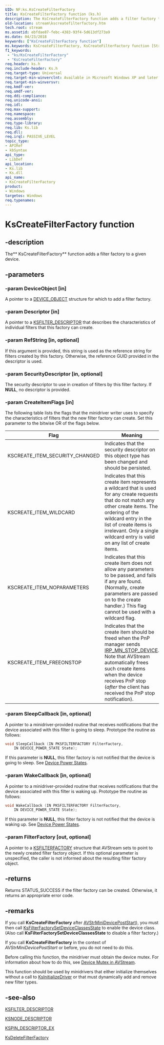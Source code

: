 ```yaml
---
UID: NF:ks.KsCreateFilterFactory
title: KsCreateFilterFactory function (ks.h)
description: The KsCreateFilterFactory function adds a filter factory to a given device.
old-location: stream\kscreatefilterfactory.htm
tech.root: stream
ms.assetid: ebfdae87-febc-4383-93f4-5d613df273a9
ms.date: 04/23/2018
keywords: ["KsCreateFilterFactory function"]
ms.keywords: KsCreateFilterFactory, KsCreateFilterFactory function [Streaming Media Devices], avfunc_0867c824-52e2-475a-9f36-05e6fba4cdd9.xml, ks/KsCreateFilterFactory, stream.kscreatefilterfactory
f1_keywords:
 - "ks/KsCreateFilterFactory"
 - "KsCreateFilterFactory"
req.header: ks.h
req.include-header: Ks.h
req.target-type: Universal
req.target-min-winverclnt: Available in Microsoft Windows XP and later operating systems and DirectX 8.0 and later DirectX versions.
req.target-min-winversvr: 
req.kmdf-ver: 
req.umdf-ver: 
req.ddi-compliance: 
req.unicode-ansi: 
req.idl: 
req.max-support: 
req.namespace: 
req.assembly: 
req.type-library: 
req.lib: Ks.lib
req.dll: 
req.irql: PASSIVE_LEVEL
topic_type:
- APIRef
- kbSyntax
api_type:
- LibDef
api_location:
- Ks.lib
- Ks.dll
api_name:
- KsCreateFilterFactory
product:
- Windows
targetos: Windows
req.typenames: 
---
```


# KsCreateFilterFactory function

## -description

The** KsCreateFilterFactory** function adds a filter factory to a given device.

## -parameters

### -param DeviceObject [in]

A pointer to a [DEVICE_OBJECT](https://docs.microsoft.com/windows-hardware/drivers/ddi/wdm/ns-wdm-_device_object) structure for which to add a filter factory.

### -param Descriptor [in]

A pointer to a [KSFILTER_DESCRIPTOR](https://docs.microsoft.com/windows-hardware/drivers/ddi/ks/ns-ks-_ksfilter_descriptor) that describes the characteristics of individual filters that this factory can create.

### -param RefString [in, optional]

If this argument is provided, this string is used as the reference string for filters created by this factory. Otherwise, the reference GUID provided in the descriptor is used.

### -param SecurityDescriptor [in, optional]

The security descriptor to use in creation of filters by this filter factory. If **NULL**, no descriptor is provided.

### -param CreateItemFlags [in]

The following table lists the flags that the minidriver writer uses to specify the characteristics of filters that the new filter factory can create. Set this parameter to the bitwise OR of the flags below.

| Flag | Meaning |
| --- | --- |
| KSCREATE_ITEM_SECURITY_CHANGED | Indicates that the security descriptor on this object type has been changed and should be persisted. |
| KSCREATE_ITEM_WILDCARD | Indicates that this create item represents a wildcard that is used for any create requests that do not match any other create items. The ordering of the wildcard entry in the list of create items is irrelevant. Only a single wildcard entry is valid on any list of create items. |
| KSCREATE_ITEM_NOPARAMETERS | Indicates that this create item does not allow any parameters to be passed, and fails if any are found. (Normally, create parameters are passed on to the create handler.) This flag cannot be used with a wildcard flag. |
| KSCREATE_ITEM_FREEONSTOP | Indicates that the create item should be freed when the PnP manager sends [IRP_MN_STOP_DEVICE](https://docs.microsoft.com/windows-hardware/drivers/kernel/irp-mn-stop-device). Note that AVStream automatically frees such create items when the device receives PnP stop (*after* the client has received the PnP stop notification). |

### -param SleepCallback [in, optional]

A pointer to a minidriver-provided routine that receives notifications that the device associated with this filter is going to sleep. Prototype the routine as follows:

```cpp
void SleepCallback (IN PKSFILTERFACTORY FilterFactory,
    IN DEVICE_POWER_STATE State);
```

If this parameter is **NULL**, this filter factory is not notified that the device is going to sleep. See [Device Power States](https://docs.microsoft.com/windows-hardware/drivers/kernel/device-power-states).

### -param WakeCallback [in, optional]

A pointer to a minidriver-provided routine that receives notifications that the device associated with this filter is waking up. Prototype the routine as follows:

```cpp
void WakeCallback (IN PKSFILTERFACTORY FilterFactory,
    IN DEVICE_POWER_STATE State);
```

If this parameter is **NULL**, this filter factory is not notified that the device is waking up. See [Device Power States](https://docs.microsoft.com/windows-hardware/drivers/kernel/device-power-states).

### -param FilterFactory [out, optional]

A pointer to a [KSFILTERFACTORY](https://docs.microsoft.com/windows-hardware/drivers/ddi/ks/ns-ks-_ksfilterfactory) structure that AVStream sets to point to the newly created filter factory object. If this optional parameter is unspecified, the caller is not informed about the resulting filter factory object.

## -returns

Returns STATUS_SUCCESS if the filter factory can be created. Otherwise, it returns an appropriate error code.

## -remarks

If you call **KsCreateFilterFactory** after [AVStrMiniDevicePostStart](https://docs.microsoft.com/windows-hardware/drivers/ddi/ks/nc-ks-pfnksdevice)), you must then call [KsFilterFactorySetDeviceClassesState](https://docs.microsoft.com/windows-hardware/drivers/ddi/ks/nf-ks-ksfilterfactorysetdeviceclassesstate) to enable the device class. (Also call **KsFilterFactorySetDeviceClassesState** to disable a filter factory.)

If you call **KsCreateFilterFactory** in the context of *AVStrMiniDevicePostStart* or before, you do not need to do this.

Before calling this function, the minidriver must obtain the device mutex. For information about how to do this, see [Device Mutex in AVStream](https://docs.microsoft.com/windows-hardware/drivers/stream/device-mutex-in-avstream).

This function should be used by minidrivers that either initialize themselves without a call to [KsInitializeDriver](https://docs.microsoft.com/windows-hardware/drivers/ddi/ks/nf-ks-ksinitializedriver) or that must dynamically add and remove new filter types.

## -see-also

[KSFILTER_DESCRIPTOR](https://docs.microsoft.com/windows-hardware/drivers/ddi/ks/ns-ks-_ksfilter_descriptor)

[KSNODE_DESCRIPTOR](https://docs.microsoft.com/windows-hardware/drivers/ddi/ks/ns-ks-_ksnode_descriptor)

[KSPIN_DESCRIPTOR_EX](https://docs.microsoft.com/windows-hardware/drivers/ddi/ks/ns-ks-_kspin_descriptor_ex)

[KsDeleteFilterFactory](https://docs.microsoft.com/windows-hardware/drivers/ddi/ks/nf-ks-ksdeletefilterfactory)
